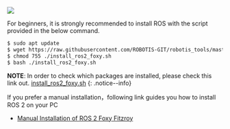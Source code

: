 ![](/assets/images/platform/openmanipulator_p/logo_ros.png)

For beginners, it is strongly recommended to install ROS with the script provided in the below command.


``` bash
$ sudo apt update
$ wget https://raw.githubusercontent.com/ROBOTIS-GIT/robotis_tools/master/install_ros2_foxy.sh
$ chmod 755 ./install_ros2_foxy.sh
$ bash ./install_ros2_foxy.sh
```

**NOTE**: In order to check which packages are installed, please check this link out. [install_ros2_foxy.sh](https://raw.githubusercontent.com/ROBOTIS-GIT/robotis_tools/master/install_ros2_foxy.sh)
{: .notice--info}

If you prefer a manual installation，following link guides you how to install ROS 2 on your PC
- [Manual Installation of ROS 2 Foxy Fitzroy](https://index.ros.org/doc/ros2/Installation/Foxy/Linux-Install-Debians/)